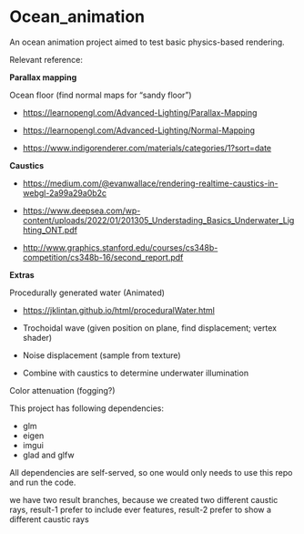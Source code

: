 # Ocean_animation
An ocean animation project aimed to test basic physics-based rendering.

Relevant reference:

**Parallax mapping** 

Ocean floor (find normal maps for “sandy floor”)

- https://learnopengl.com/Advanced-Lighting/Parallax-Mapping

- https://learnopengl.com/Advanced-Lighting/Normal-Mapping

- https://www.indigorenderer.com/materials/categories/1?sort=date

**Caustics**

- https://medium.com/@evanwallace/rendering-realtime-caustics-in-webgl-2a99a29a0b2c

- https://www.deepsea.com/wp-content/uploads/2022/01/201305_Understading_Basics_Underwater_Lighting_ONT.pdf

- http://www.graphics.stanford.edu/courses/cs348b-competition/cs348b-16/second_report.pdf

 

**Extras**

Procedurally generated water (Animated)

- https://jklintan.github.io/html/proceduralWater.html

- Trochoidal wave (given position on plane, find displacement; vertex shader)

- Noise displacement (sample from texture) 

- Combine with caustics to determine underwater illumination

 

Color attenuation (fogging?)

This project has following dependencies:

- glm
- eigen
- imgui
- glad and glfw

All dependencies are self-served, so one would only needs to use this repo and run the code.

we have two result branches, because we created two different caustic rays, result-1 prefer to include ever features, result-2 prefer to show a different caustic rays
